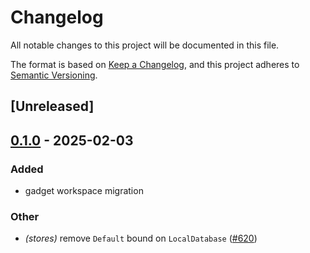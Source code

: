 # Changelog

All notable changes to this project will be documented in this file.

The format is based on [Keep a Changelog](https://keepachangelog.com/en/1.0.0/),
and this project adheres to [Semantic Versioning](https://semver.org/spec/v2.0.0.html).

## [Unreleased]

## [0.1.0](https://github.com/tangle-network/gadget/releases/tag/gadget-store-local-database-v0.1.0) - 2025-02-03

### Added

- gadget workspace migration

### Other

- *(stores)* remove `Default` bound on `LocalDatabase` ([#620](https://github.com/tangle-network/gadget/pull/620))
